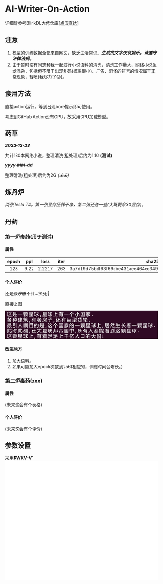 # AI-Writer-On-Action
详细请参考BlinkDL大佬仓库[[点击直达]](https://github.com/BlinkDL/AI-Writer/)

## 注意
1. 模型的训练数据全部来自网文，缺乏生活常识。***生成的文字仅供娱乐。请遵守法律法规。***
2. 由于暂时没有同志和我一起进行小说语料的清洗，清洗工作量大，网络小说鱼龙混杂，包括但不限于出现乱码(概率很小)、广告、奇怪的符号的情况属于正常现象，轻喷(我尽力了:disappointed_relieved:)。

## 食用方法
直接action运行，等到出现bore提示即可使用。

考虑到GitHub Action没有GPU，故采用CPU加载模型。

## 药草
***2022-12-23***

共计130本网络小说，整理清洗(粗处理)后约为1.1G
**(测试)**

***yyyy-MM-dd***

整理清洗(粗处理)后约为2G *(未来)*

## 炼丹炉
*两张Tesla T4。第一张显存压榨干净，第二张还差一些(大概剩余3G显存)。*

## 丹药
### 第一炉毒药(用于测试)
#### 属性

| **epoch** | **ppl** | **loss** | **iter** |                          **sha256**                          |
| :-------: | :-----: | :------: | :------: | :----------------------------------------------------------: |
|    128    |  9.22   |  2.2217  |   263    | 3a7d19d75bdf63f69dbe431aee464ec349894367151d650e269e2f59438553bc |

#### 个人评价
还是很~~沙雕~~不错...笑死:rofl:

直接上图

![trained-epoch128-1-16](./assets/trained-epoch128-1-16.png)

#### 改进地方

1. 加大语料。
2. 如果可能加大epoch次数到256(相应的，训练时间会增长。)

### 第二炉毒药(xxx)

#### 属性
(未来这会有个表格)

#### 个人评价
(未来这会有个评价)

## 参数设置
采用**RWKV-V1**
![参数设置](./assets/param.svg)
